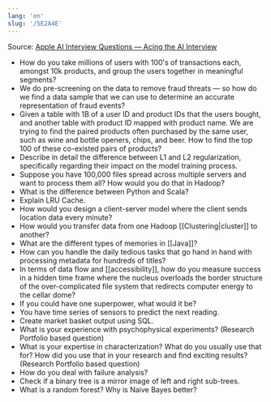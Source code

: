 ```yaml
---
lang: 'en'
slug: '/5E2A4E'
---
```


Source: [Apple AI Interview Questions — Acing the AI Interview](https://medium.com/acing-ai/apple-ai-interview-questions-acing-the-ai-interview-803a65b0e795)

- How do you take millions of users with 100's of transactions each, amongst 10k products, and group the users together in meaningful segments?
- We do pre-screening on the data to remove fraud threats — so how do we find a data sample that we can use to determine an accurate representation of fraud events?
- Given a table with 1B of a user ID and product IDs that the users bought, and another table with product ID mapped with product name. We are trying to find the paired products often purchased by the same user, such as wine and bottle openers, chips, and beer. How to find the top 100 of these co-existed pairs of products?
- Describe in detail the difference between L1 and L2 regularization, specifically regarding their impact on the model training process.
- Suppose you have 100,000 files spread across multiple servers and want to process them all? How would you do that in Hadoop?
- What is the difference between Python and Scala?
- Explain LRU Cache.
- How would you design a client-server model where the client sends location data every minute?
- How would you transfer data from one Hadoop [[Clustering|cluster]] to another?
- What are the different types of memories in [[Java]]?
- How can you handle the daily tedious tasks that go hand in hand with processing metadata for hundreds of titles?
- In terms of data flow and [[accessibility]], how do you measure success in a hidden time frame where the nucleus overloads the border structure of the over-complicated file system that redirects computer energy to the cellar dome?
- If you could have one superpower, what would it be?
- You have time series of sensors to predict the next reading.
- Create market basket output using SQL.
- What is your experience with psychophysical experiments? (Research Portfolio based question)
- What is your expertise in characterization? What do you usually use that for? How did you use that in your research and find exciting results? (Research Portfolio based question)
- How do you deal with failure analysis?
- Check if a binary tree is a mirror image of left and right sub-trees.
- What is a random forest? Why is Naive Bayes better?
